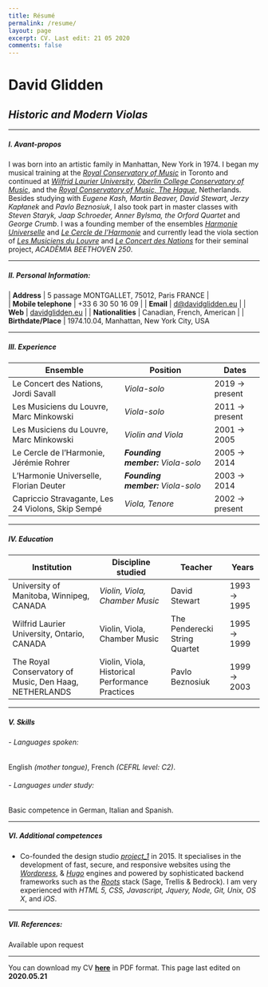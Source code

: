 ```yaml
---
title: Résumé
permalink: /resume/
layout: page
excerpt: CV. Last edit: 21 05 2020
comments: false
---
```


# David Glidden
## *Historic and Modern Violas*
***

##### I. Avant-propos  

I was born into an artistic family in Manhattan, New York in 1974. I began my musical training at the [*Royal Conservatory of Music*](http://rcm.ca) in Toronto and continued at [*Wilfrid Laurier University*](http://wlu.ca), [*Oberlin College Conservatory of Music*](https://home.oberlin.edu), and the [*Royal Conservatory of Music, The Hague*](http://koncon.nl), Netherlands. Besides studying with *Eugene Kash, Martin Beaver, David Stewart, Jerzy Kapłanek* and *Pavlo Beznosiuk*, I also took part in master classes with *Steven Staryk, Jaap Schroeder, Anner Bylsma, the Orford Quartet* and *George Crumb*. I was a founding member of the ensembles [*Harmonie Universelle*](http://harmonie-universele.com) and [*Le Cercle de l’Harmonie*](http://cercledelharmonie.fr) and currently lead the viola section of [*Les Musiciens du Louvre*](http://mdlg.net) and [*Le Concert des Nations*](https://www.alia-vox.com/en/artists/le-concert-des-nations/) for their seminal project, *ACADÈMIA BEETHOVEN 250*.

***

##### II. Personal Information:

| **Address** | 5 passage MONTGALLET, 75012, Paris FRANCE |  
| **Mobile telephone** | +33 6 30 50 16 09 |
| **Email** | d@davidglidden.eu |
| **Web** | [davidglidden.eu](https://davidglidden.eu) |
| **Nationalities** | Canadian, French, American |
| **Birthdate/Place** | 1974.10.04, Manhattan, New York City, USA

***

##### III. Experience

|Ensemble   |Position   |Dates   |
|---   |---   |---   |
|Le Concert des Nations, Jordi Savall |*Viola-solo* | 2019 → present |
|Les Musiciens du Louvre, Marc Minkowski |*Viola-solo* | 2011 → present |
|Les Musiciens du Louvre, Marc Minkowski |*Violin and Viola* | 2001 → 2005 |
|Le Cercle de l’Harmonie, Jérémie Rohrer |***Founding member:** Viola-solo* |2005 → 2014 |
|L’Harmonie Universelle, Florian Deuter |***Founding member:** Viola-solo* | 2003 → 2014 |
|Capriccio Stravagante, Les 24 Violons, Skip Sempé |*Viola, Tenore* |2002 → present |

***

##### IV. Education

|Institution  |Discipline studied  |Teacher  |Years  |
|---   |---   |---   |---   |
|University of Manitoba, Winnipeg, CANADA |*Violin, Viola, Chamber Music* |David Stewart |1993 → 1995 |
|Wilfrid Laurier University, Ontario, CANADA |Violin, Viola, Chamber Music |The Penderecki String Quartet |1995 → 1999 |
|The Royal Conservatory of Music, Den Haag, NETHERLANDS |Violin, Viola, Historical Performance Practices |Pavlo Beznosiuk |1999 → 2003 |

***

##### V. Skills

###### - Languages spoken:
English *(mother tongue)*, French *(CEFRL level: C2)*.

###### - Languages under study:
Basic competence in German, Italian and Spanish.

***

##### VI. Additional competences

- Co-founded the design studio [*project\_1*](http://project1.io) in 2015. It specialises in the development of fast, secure, and responsive websites using the [*Wordpress*](http://wordpress.org), & [*Hugo*](http://gohugo.io) engines and powered by sophisticated backend frameworks such as the [*Roots*](http://roots.io) stack (Sage, Trellis & Bedrock). I am very experienced with *HTML 5, CSS, Javascript, Jquery, Node, Git, Unix, OS X*, and *iOS*.
***

##### VII. References:
Available upon request

***
You can download my CV [**here**](/assets/CV-David-F-Glidden.pdf) in PDF format.
This page last edited on **2020.05.21**
